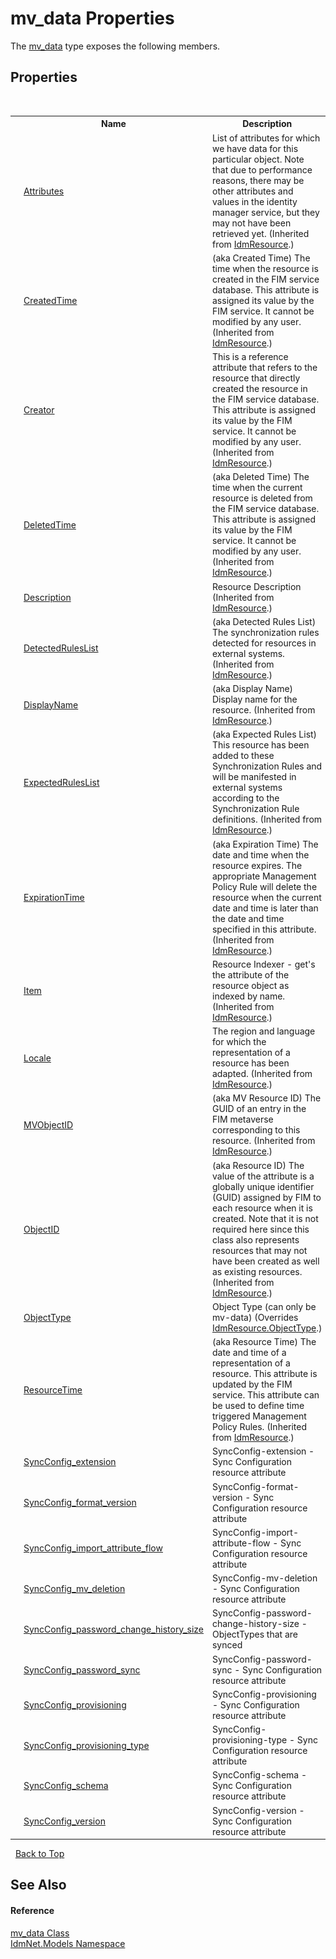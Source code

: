 # mv_data Properties
 

The <a href="T_IdmNet_Models_mv_data">mv_data</a> type exposes the following members.


## Properties
&nbsp;<table><tr><th></th><th>Name</th><th>Description</th></tr><tr><td>![Public property](media/pubproperty.gif "Public property")</td><td><a href="P_IdmNet_Models_IdmResource_Attributes">Attributes</a></td><td>
List of attributes for which we have data for this particular object. Note that due to performance reasons, there may be other attributes and values in the identity manager service, but they may not have been retrieved yet.
 (Inherited from <a href="T_IdmNet_Models_IdmResource">IdmResource</a>.)</td></tr><tr><td>![Public property](media/pubproperty.gif "Public property")</td><td><a href="P_IdmNet_Models_IdmResource_CreatedTime">CreatedTime</a></td><td>
(aka Created Time) The time when the resource is created in the FIM service database. This attribute is assigned its value by the FIM service. It cannot be modified by any user.
 (Inherited from <a href="T_IdmNet_Models_IdmResource">IdmResource</a>.)</td></tr><tr><td>![Public property](media/pubproperty.gif "Public property")</td><td><a href="P_IdmNet_Models_IdmResource_Creator">Creator</a></td><td>
This is a reference attribute that refers to the resource that directly created the resource in the FIM service database. This attribute is assigned its value by the FIM service. It cannot be modified by any user.
 (Inherited from <a href="T_IdmNet_Models_IdmResource">IdmResource</a>.)</td></tr><tr><td>![Public property](media/pubproperty.gif "Public property")</td><td><a href="P_IdmNet_Models_IdmResource_DeletedTime">DeletedTime</a></td><td>
(aka Deleted Time) The time when the current resource is deleted from the FIM service database. This attribute is assigned its value by the FIM service. It cannot be modified by any user.
 (Inherited from <a href="T_IdmNet_Models_IdmResource">IdmResource</a>.)</td></tr><tr><td>![Public property](media/pubproperty.gif "Public property")</td><td><a href="P_IdmNet_Models_IdmResource_Description">Description</a></td><td>
Resource Description
 (Inherited from <a href="T_IdmNet_Models_IdmResource">IdmResource</a>.)</td></tr><tr><td>![Public property](media/pubproperty.gif "Public property")</td><td><a href="P_IdmNet_Models_IdmResource_DetectedRulesList">DetectedRulesList</a></td><td>
(aka Detected Rules List) The synchronization rules detected for resources in external systems.
 (Inherited from <a href="T_IdmNet_Models_IdmResource">IdmResource</a>.)</td></tr><tr><td>![Public property](media/pubproperty.gif "Public property")</td><td><a href="P_IdmNet_Models_IdmResource_DisplayName">DisplayName</a></td><td>
(aka Display Name) Display name for the resource.
 (Inherited from <a href="T_IdmNet_Models_IdmResource">IdmResource</a>.)</td></tr><tr><td>![Public property](media/pubproperty.gif "Public property")</td><td><a href="P_IdmNet_Models_IdmResource_ExpectedRulesList">ExpectedRulesList</a></td><td>
(aka Expected Rules List) This resource has been added to these Synchronization Rules and will be manifested in external systems according to the Synchronization Rule definitions.
 (Inherited from <a href="T_IdmNet_Models_IdmResource">IdmResource</a>.)</td></tr><tr><td>![Public property](media/pubproperty.gif "Public property")</td><td><a href="P_IdmNet_Models_IdmResource_ExpirationTime">ExpirationTime</a></td><td>
(aka Expiration Time) The date and time when the resource expires. The appropriate Management Policy Rule will delete the resource when the current date and time is later than the date and time specified in this attribute.
 (Inherited from <a href="T_IdmNet_Models_IdmResource">IdmResource</a>.)</td></tr><tr><td>![Public property](media/pubproperty.gif "Public property")</td><td><a href="P_IdmNet_Models_IdmResource_Item">Item</a></td><td>
Resource Indexer - get's the attribute of the resource object as indexed by name.
 (Inherited from <a href="T_IdmNet_Models_IdmResource">IdmResource</a>.)</td></tr><tr><td>![Public property](media/pubproperty.gif "Public property")</td><td><a href="P_IdmNet_Models_IdmResource_Locale">Locale</a></td><td>
The region and language for which the representation of a resource has been adapted.
 (Inherited from <a href="T_IdmNet_Models_IdmResource">IdmResource</a>.)</td></tr><tr><td>![Public property](media/pubproperty.gif "Public property")</td><td><a href="P_IdmNet_Models_IdmResource_MVObjectID">MVObjectID</a></td><td>
(aka MV Resource ID) The GUID of an entry in the FIM metaverse corresponding to this resource.
 (Inherited from <a href="T_IdmNet_Models_IdmResource">IdmResource</a>.)</td></tr><tr><td>![Public property](media/pubproperty.gif "Public property")</td><td><a href="P_IdmNet_Models_IdmResource_ObjectID">ObjectID</a></td><td>
(aka Resource ID) The value of the attribute is a globally unique identifier (GUID) assigned by FIM to each resource when it is created. Note that it is not required here since this class also represents resources that may not have been created as well as existing resources.
 (Inherited from <a href="T_IdmNet_Models_IdmResource">IdmResource</a>.)</td></tr><tr><td>![Public property](media/pubproperty.gif "Public property")</td><td><a href="P_IdmNet_Models_mv_data_ObjectType">ObjectType</a></td><td>
Object Type (can only be mv-data)
 (Overrides <a href="P_IdmNet_Models_IdmResource_ObjectType">IdmResource.ObjectType</a>.)</td></tr><tr><td>![Public property](media/pubproperty.gif "Public property")</td><td><a href="P_IdmNet_Models_IdmResource_ResourceTime">ResourceTime</a></td><td>
(aka Resource Time) The date and time of a representation of a resource. This attribute is updated by the FIM service. This attribute can be used to define time triggered Management Policy Rules.
 (Inherited from <a href="T_IdmNet_Models_IdmResource">IdmResource</a>.)</td></tr><tr><td>![Public property](media/pubproperty.gif "Public property")</td><td><a href="P_IdmNet_Models_mv_data_SyncConfig_extension">SyncConfig_extension</a></td><td>
SyncConfig-extension - Sync Configuration resource attribute</td></tr><tr><td>![Public property](media/pubproperty.gif "Public property")</td><td><a href="P_IdmNet_Models_mv_data_SyncConfig_format_version">SyncConfig_format_version</a></td><td>
SyncConfig-format-version - Sync Configuration resource attribute</td></tr><tr><td>![Public property](media/pubproperty.gif "Public property")</td><td><a href="P_IdmNet_Models_mv_data_SyncConfig_import_attribute_flow">SyncConfig_import_attribute_flow</a></td><td>
SyncConfig-import-attribute-flow - Sync Configuration resource attribute</td></tr><tr><td>![Public property](media/pubproperty.gif "Public property")</td><td><a href="P_IdmNet_Models_mv_data_SyncConfig_mv_deletion">SyncConfig_mv_deletion</a></td><td>
SyncConfig-mv-deletion - Sync Configuration resource attribute</td></tr><tr><td>![Public property](media/pubproperty.gif "Public property")</td><td><a href="P_IdmNet_Models_mv_data_SyncConfig_password_change_history_size">SyncConfig_password_change_history_size</a></td><td>
SyncConfig-password-change-history-size - ObjectTypes that are synced</td></tr><tr><td>![Public property](media/pubproperty.gif "Public property")</td><td><a href="P_IdmNet_Models_mv_data_SyncConfig_password_sync">SyncConfig_password_sync</a></td><td>
SyncConfig-password-sync - Sync Configuration resource attribute</td></tr><tr><td>![Public property](media/pubproperty.gif "Public property")</td><td><a href="P_IdmNet_Models_mv_data_SyncConfig_provisioning">SyncConfig_provisioning</a></td><td>
SyncConfig-provisioning - Sync Configuration resource attribute</td></tr><tr><td>![Public property](media/pubproperty.gif "Public property")</td><td><a href="P_IdmNet_Models_mv_data_SyncConfig_provisioning_type">SyncConfig_provisioning_type</a></td><td>
SyncConfig-provisioning-type - Sync Configuration resource attribute</td></tr><tr><td>![Public property](media/pubproperty.gif "Public property")</td><td><a href="P_IdmNet_Models_mv_data_SyncConfig_schema">SyncConfig_schema</a></td><td>
SyncConfig-schema - Sync Configuration resource attribute</td></tr><tr><td>![Public property](media/pubproperty.gif "Public property")</td><td><a href="P_IdmNet_Models_mv_data_SyncConfig_version">SyncConfig_version</a></td><td>
SyncConfig-version - Sync Configuration resource attribute</td></tr></table>&nbsp;
<a href="#mv_data-properties">Back to Top</a>

## See Also


#### Reference
<a href="T_IdmNet_Models_mv_data">mv_data Class</a><br /><a href="N_IdmNet_Models">IdmNet.Models Namespace</a><br />